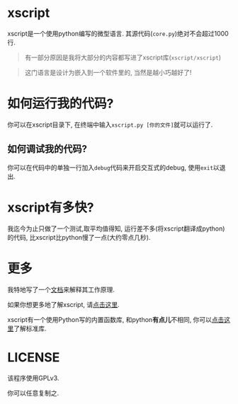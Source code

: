 # xscript
xscript是一个使用python编写的微型语言. 其源代码(`core.py`)绝对不会超过1000行.

> 有一部分原因是我将大部分的内容都写进了xscript库(`xscript/xscript`)

> 这门语言是设计为嵌入到一个软件里的, 当然是越小巧越好了!

# 如何运行我的代码?
你可以在xscript目录下, 在终端中输入`xscript.py [你的文件]`就可以运行了.

## 如何调试我的代码?
你可以在代码中的单独一行加入`debug`代码来开启交互式的debug, 使用`exit`以退出.

# xscript有多快?
我迄今为止只做了一个测试,取平均值得知, 运行差不多(将xscript翻译成python)的代码,
比xscript比python慢了一点(大约零点几秒).

# 更多
我特地写了一个[文档](howto.md)来解释其工作原理.

如果你想更多地了解xscript, 请[点击这里](./learn.md).

xscript有一个使用Python写的内置函数库, 和python**有点儿**不相同, 你可以[点击这里](lib/index.md)了解标准库.

# LICENSE
该程序使用GPLv3.

你可以任意复制之.

